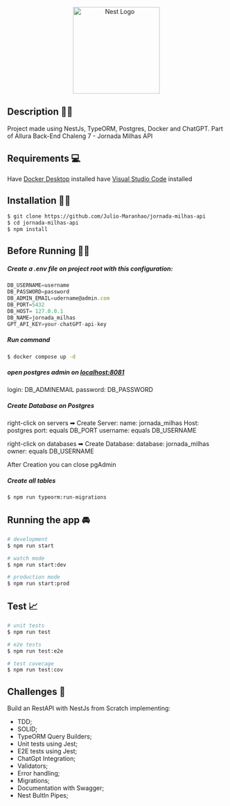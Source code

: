 <p align="center">
  <a href="http://nestjs.com/" target="blank"><img src="https://nestjs.com/img/logo-small.svg" width="200" alt="Nest Logo" /></a>
</p>

## Description 👨‍💻

Project made using NestJs, TypeORM, Postgres, Docker and ChatGPT.
Part of Allura Back-End Chaleng 7 - Jornada Milhas API

## Requirements 💻

Have [Docker Desktop](https://www.docker.com/products/docker-desktop/) installed
have [Visual Studio Code](https://code.visualstudio.com/) installed
## Installation 👨‍💻

```bash
$ git clone https://github.com/Julio-Maranhao/jornada-milhas-api
$ cd jornada-milhas-api
$ npm install
```

## Before Running 🦶💨

##### Create a .env file on project root with this configuration:

```js
DB_USERNAME=username
DB_PASSWORD=password
DB_ADMIN_EMAIL=udername@admin.com
DB_PORT=5432
DB_HOST= 127.0.0.1
DB_NAME=jornada_milhas
GPT_API_KEY=your-chatGPT-api-key
```
##### Run command
```bash
$ docker compose up -d
```
##### open postgres admin on [localhost:8081](http://localhost:8081)

login: DB_ADMINEMAIL
password: DB_PASSWORD

##### Create Database on Postgres
right-click on servers ➡ Create Server:
name: jornada_milhas
Host: postgres
port: equals DB_PORT
username: equals DB_USERNAME

right-click on databases ➡ Create Database:
database: jornada_milhas
owner: equals DB_USERNAME

After Creation you can close pgAdmin

##### Create all tables
```bash
$ npm run typeorm:run-migrations
```

## Running the app 🚘

```bash
# development
$ npm run start

# watch mode
$ npm run start:dev

# production mode
$ npm run start:prod
```

## Test 📈

```bash
# unit tests
$ npm run test

# e2e tests
$ npm run test:e2e

# test coverage
$ npm run test:cov
```

## Challenges 🎯

Build an RestAPI with NestJs from Scratch implementing:

- TDD;
- SOLID;
- TypeORM Query Builders;
- Unit tests using Jest;
- E2E tests using Jest;
- ChatGpt Integration;
- Validators;
- Error handling;
- Migrations;
- Documentation with Swagger;
- Nest BultIn Pipes;
